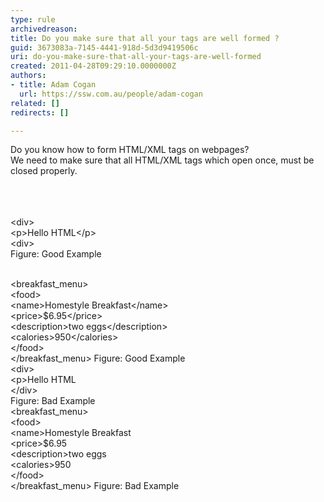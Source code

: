 ```yaml
---
type: rule
archivedreason: 
title: Do you make sure that all your tags are well formed ?
guid: 3673083a-7145-4441-918d-5d3d9419506c
uri: do-you-make-sure-that-all-your-tags-are-well-formed
created: 2011-04-28T09:29:10.0000000Z
authors:
- title: Adam Cogan
  url: https://ssw.com.au/people/adam-cogan
related: []
redirects: []

---
```



Do you know how to form HTML/XML tags on webpages?<br>
We need to make sure that all HTML/XML tags which open once, must be closed properly.

<br><excerpt class='endintro'></excerpt><br>
  <br>
<font class="ms-rteCustom-GreyBox">
&lt;div&gt;   <br>
&lt;p&gt;Hello HTML&lt;/p&gt;   <br>
&lt;div&gt;
<br>
</font><span class="ms-rteCustom-FigureGood">Figure&#58; Good Example</span>
<div><br>
<font class="ms-rteCustom-GreyBox">
&lt;breakfast_menu&gt;
<br>
&lt;food&gt;
<br>
&lt;name&gt;Homestyle Breakfast&lt;/name&gt;
<br>
&lt;price&gt;$6.95&lt;/price&gt;
<br>
&lt;description&gt;two eggs&lt;/description&gt;
<br>
&lt;calories&gt;950&lt;/calories&gt;
<br>
&lt;/food&gt;<br>
&lt;/breakfast_menu&gt;
</font><span class="ms-rteCustom-FigureGood">Figure&#58; Good Example</span>
<br>
<font class="ms-rteCustom-GreyBox">
&lt;div&gt;   <br>
&lt;p&gt;Hello&#160;HTML&#160;&#160;<br>
&lt;/div&gt;
<br>
</font>
<span class="ms-rteCustom-FigureBad">Figure&#58; Bad Example</span><br>
<font class="ms-rteCustom-GreyBox">
&lt;breakfast_menu&gt;
<br>
&lt;food&gt;
<br>
&lt;name&gt;Homestyle Breakfast
<br>
&lt;price&gt;$6.95
<br>
&lt;description&gt;two eggs
<br>
&lt;calories&gt;950
<br>
&lt;/food&gt;<br>
&lt;/breakfast_menu&gt;
</font><span class="ms-rteCustom-FigureBad">Figure&#58; Bad Example</span>
<br>
</div>



